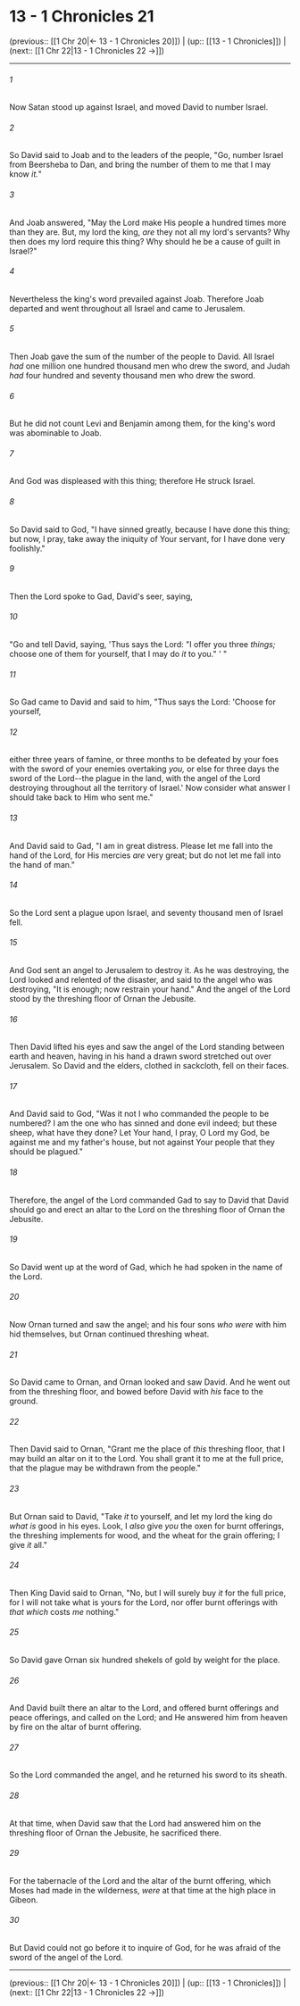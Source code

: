 # 13 - 1 Chronicles 21

(previous:: [[1 Chr 20|← 13 - 1 Chronicles 20]]) | (up:: [[13 - 1 Chronicles]]) | (next:: [[1 Chr 22|13 - 1 Chronicles 22 →]])

***


###### 1 
Now Satan stood up against Israel, and moved David to number Israel. 

###### 2 
So David said to Joab and to the leaders of the people, "Go, number Israel from Beersheba to Dan, and bring the number of them to me that I may know _it._" 

###### 3 
And Joab answered, "May the Lord make His people a hundred times more than they are. But, my lord the king, _are_ they not all my lord's servants? Why then does my lord require this thing? Why should he be a cause of guilt in Israel?" 

###### 4 
Nevertheless the king's word prevailed against Joab. Therefore Joab departed and went throughout all Israel and came to Jerusalem. 

###### 5 
Then Joab gave the sum of the number of the people to David. All Israel _had_ one million one hundred thousand men who drew the sword, and Judah _had_ four hundred and seventy thousand men who drew the sword. 

###### 6 
But he did not count Levi and Benjamin among them, for the king's word was abominable to Joab. 

###### 7 
And God was displeased with this thing; therefore He struck Israel. 

###### 8 
So David said to God, "I have sinned greatly, because I have done this thing; but now, I pray, take away the iniquity of Your servant, for I have done very foolishly." 

###### 9 
Then the Lord spoke to Gad, David's seer, saying, 

###### 10 
"Go and tell David, saying, 'Thus says the Lord: "I offer you three _things;_ choose one of them for yourself, that I may do _it_ to you." ' " 

###### 11 
So Gad came to David and said to him, "Thus says the Lord: 'Choose for yourself, 

###### 12 
either three years of famine, or three months to be defeated by your foes with the sword of your enemies overtaking _you,_ or else for three days the sword of the Lord--the plague in the land, with the angel of the Lord destroying throughout all the territory of Israel.' Now consider what answer I should take back to Him who sent me." 

###### 13 
And David said to Gad, "I am in great distress. Please let me fall into the hand of the Lord, for His mercies _are_ very great; but do not let me fall into the hand of man." 

###### 14 
So the Lord sent a plague upon Israel, and seventy thousand men of Israel fell. 

###### 15 
And God sent an angel to Jerusalem to destroy it. As he was destroying, the Lord looked and relented of the disaster, and said to the angel who was destroying, "It is enough; now restrain your hand." And the angel of the Lord stood by the threshing floor of Ornan the Jebusite. 

###### 16 
Then David lifted his eyes and saw the angel of the Lord standing between earth and heaven, having in his hand a drawn sword stretched out over Jerusalem. So David and the elders, clothed in sackcloth, fell on their faces. 

###### 17 
And David said to God, "Was it not I who commanded the people to be numbered? I am the one who has sinned and done evil indeed; but these sheep, what have they done? Let Your hand, I pray, O Lord my God, be against me and my father's house, but not against Your people that they should be plagued." 

###### 18 
Therefore, the angel of the Lord commanded Gad to say to David that David should go and erect an altar to the Lord on the threshing floor of Ornan the Jebusite. 

###### 19 
So David went up at the word of Gad, which he had spoken in the name of the Lord. 

###### 20 
Now Ornan turned and saw the angel; and his four sons _who were_ with him hid themselves, but Ornan continued threshing wheat. 

###### 21 
So David came to Ornan, and Ornan looked and saw David. And he went out from the threshing floor, and bowed before David with _his_ face to the ground. 

###### 22 
Then David said to Ornan, "Grant me the place of _this_ threshing floor, that I may build an altar on it to the Lord. You shall grant it to me at the full price, that the plague may be withdrawn from the people." 

###### 23 
But Ornan said to David, "Take _it_ to yourself, and let my lord the king do _what is_ good in his eyes. Look, I _also_ give _you_ the oxen for burnt offerings, the threshing implements for wood, and the wheat for the grain offering; I give _it_ all." 

###### 24 
Then King David said to Ornan, "No, but I will surely buy _it_ for the full price, for I will not take what is yours for the Lord, nor offer burnt offerings with _that which_ costs _me_ nothing." 

###### 25 
So David gave Ornan six hundred shekels of gold by weight for the place. 

###### 26 
And David built there an altar to the Lord, and offered burnt offerings and peace offerings, and called on the Lord; and He answered him from heaven by fire on the altar of burnt offering. 

###### 27 
So the Lord commanded the angel, and he returned his sword to its sheath. 

###### 28 
At that time, when David saw that the Lord had answered him on the threshing floor of Ornan the Jebusite, he sacrificed there. 

###### 29 
For the tabernacle of the Lord and the altar of the burnt offering, which Moses had made in the wilderness, _were_ at that time at the high place in Gibeon. 

###### 30 
But David could not go before it to inquire of God, for he was afraid of the sword of the angel of the Lord.

***

(previous:: [[1 Chr 20|← 13 - 1 Chronicles 20]]) | (up:: [[13 - 1 Chronicles]]) | (next:: [[1 Chr 22|13 - 1 Chronicles 22 →]])
